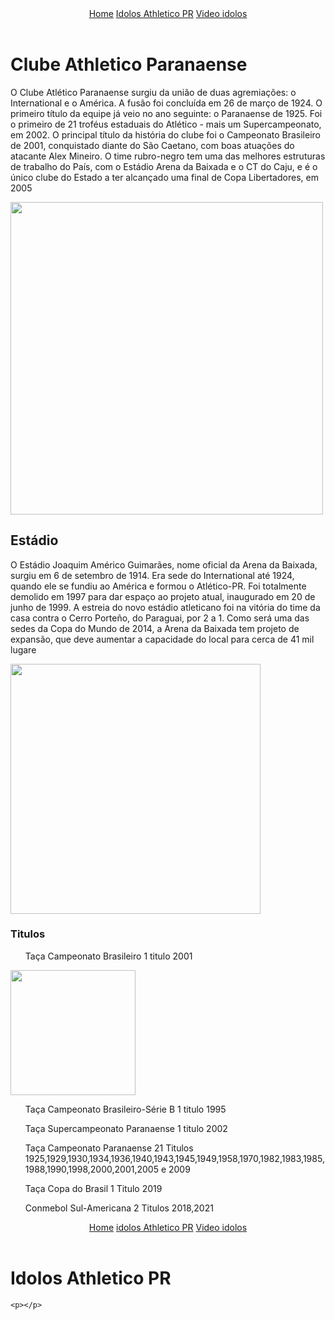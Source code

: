 
<!DOCTYPE html>

<html lang="en">
<head>
    <link rel="stylesheet" href="kaua.css">
    <meta charset="UTF-8">
    <meta http-equiv="X-UA-Compatible" content="IE=edge">
    <meta name="viewport" content="width=device-width, initial-scale=1.0">
    <title>Historia CAP</title>
</head>
<body>
<header>
    <a href="index.html">Home</a>
    <a href="Idolos.html">Idolos Athletico PR</a>
    <a href="https://www.youtube.com/watch?v=Pgv3LzQQEV8">Video idolos</a>
</header>
    <h1>Clube Athletico Paranaense </h1>

<p>O Clube Atlético Paranaense surgiu da união de duas agremiações: o International e o América. A fusão foi concluída em 26 de março de 1924. O primeiro título da equipe já veio no ano seguinte: o Paranaense de 1925. Foi o primeiro de 21 troféus estaduais do Atlético - mais um Supercampeonato, em 2002. O principal título da história do clube foi o Campeonato Brasileiro de 2001, conquistado diante do São Caetano, com boas atuações do atacante Alex Mineiro. O time rubro-negro tem uma das melhores estruturas de trabalho do País, com o Estádio Arena da Baixada e o CT do Caju, e é o único clube do Estado a ter alcançado uma final de Copa Libertadores, em 2005</p>
<img src="escudoath2.jpeg" width="500">

<h2>Estádio</h2>

<p>O Estádio Joaquim Américo Guimarães, nome oficial da Arena da Baixada, surgiu em 6 de setembro de 1914. Era sede do International até 1924, quando ele se fundiu ao América e formou o Atlético-PR. Foi totalmente demolido em 1997 para dar espaço ao projeto atual, inaugurado em 20 de junho de 1999. A estreia do novo estádio atleticano foi na vitória do time da casa contra o Cerro Porteño, do Paraguai, por 2 a 1. Como será uma das sedes da Copa do Mundo de 2014, a Arena da Baixada tem projeto de expansão, que deve aumentar a capacidade do local para cerca de 41 mil lugare</p>
<img src="estadiojoa.jpg" width="400"> 

<h3>Titulos</h3>

<ul>Taça Campeonato Brasileiro 1 titulo 2001</ul>
<img src="2001.webp" width="200">

<ul>Taça Campeonato Brasileiro-Série B 1 titulo 1995</ul>
<ul>Taça Supercampeonato Paranaense 1 titulo 2002</ul>
<ul>Taça Campeonato Paranaense 21 Titulos 1925,1929,1930,1934,1936,1940,1943,1945,1949,1958,1970,1982,1983,1985,1988,1990,1998,2000,2001,2005 e 2009</ul>
<ul>Taça Copa do Brasil 1 Titulo 2019</ul>
<ul>Conmebol Sul-Americana 2 Titulos 2018,2021</ul>

    

</body>
</html>
<!DOCTYPE html>
<html lang="en">
<head>
    <link rel="stylesheet" href="idolos.css">
    <meta charset="UTF-8">
    <meta name="viewport" content="width=device-width, initial-scale=1.0">
    <title>Idolos</title>
</head>
<body>
    <header>
        <a href="index.html">Home</a>
        <a href="Idolos.html">idolos Athletico PR</a>
        <a href="https://www.youtube.com/watch?v=Pgv3LzQQEV8">Video idolos</a>
    </header>
    <h1>Idolos Athletico PR</h1>

    <p></p>
    
</body>
</html>
